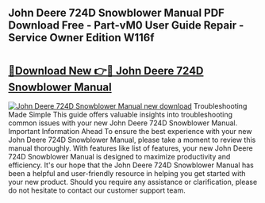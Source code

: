 ## John Deere 724D Snowblower Manual PDF Download Free - Part-vM0 User Guide Repair - Service Owner Edition W116f

# <h2><a href="http://bc9109.oget.top/?id=John+Deere+724D+Snowblower+Manual">🔗Download New 👉🔴 John Deere 724D Snowblower Manual</a></h2>

[![John Deere 724D Snowblower Manual new download](https://i.imgur.com/5g1atiW.png)](http://bc9109.oget.top/?id=John+Deere+724D+Snowblower+Manual)
Troubleshooting Made Simple This guide offers valuable insights into troubleshooting common issues with your new John Deere 724D Snowblower Manual. Important Information Ahead To ensure the best experience with your new John Deere 724D Snowblower Manual, please take a moment to review this manual thoroughly. With features like list of features, your new John Deere 724D Snowblower Manual is designed to maximize productivity and efficiency. It's our hope that the John Deere 724D Snowblower Manual has been a helpful and user-friendly resource in helping you get started with your new product. Should you require any assistance or clarification, please do not hesitate to contact our customer support team.
